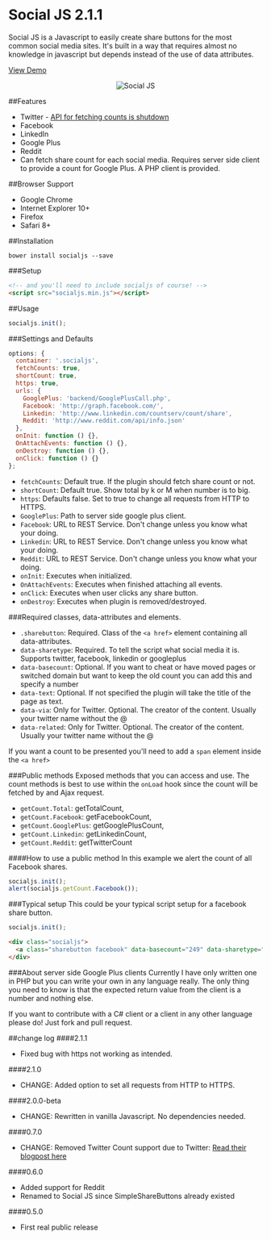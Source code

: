 Social JS 2.1.1
==================
Social JS is a Javascript to easily create share buttons for the most common social media sites. It's built in a way that requires almost no knowledge in javascript but depends instead of the use of data attributes.

[View Demo](http://andreasnorman.com/socialjs/)

<div style="text-align:center">
<img src="https://github.com/SubZane/socialjs/raw/master/demo/img/logo.png" alt="Social JS"/>
</div>


##Features
* Twitter - [API for fetching counts is shutdown](https://blog.twitter.com/2015/hard-decisions-for-a-sustainable-platform)
* Facebook
* LinkedIn
* Google Plus
* Reddit
* Can fetch share count for each social media. Requires server side client to provide a count for Google Plus. A PHP client is provided.

##Browser Support
* Google Chrome
* Internet Explorer 10+
* Firefox
* Safari 8+

##Installation
```
bower install socialjs --save
```

###Setup
```html
<!-- and you'll need to include socialjs of course! -->
<script src="socialjs.min.js"></script>
```
##Usage
```javascript
socialjs.init();
```

###Settings and Defaults
```javascript
options: {
  container: '.socialjs',
  fetchCounts: true,
  shortCount: true,
  https: true,
  urls: {
    GooglePlus: 'backend/GooglePlusCall.php',
    Facebook: 'http://graph.facebook.com/',
    Linkedin: 'http://www.linkedin.com/countserv/count/share',
    Reddit: 'http://www.reddit.com/api/info.json'
  },
  onInit: function () {},
  OnAttachEvents: function () {},
  onDestroy: function () {},
  onClick: function () {}
};
```
* `fetchCounts`: Default true. If the plugin should fetch share count or not.
* `shortCount`: Default true. Show total by k or M when number is to big.
* `https`: Defaults false. Set to true to change all requests from HTTP to HTTPS.
* `GooglePlus`: Path to server side google plus client.
* `Facebook`: URL to REST Service. Don't change unless you know what your doing.
* `Linkedin`: URL to REST Service. Don't change unless you know what your doing.
* `Reddit`: URL to REST Service. Don't change unless you know what your doing.
* `onInit`: Executes when initialized.
* `OnAttachEvents`: Executes when finished attaching all events.
* `onClick`: Executes when user clicks any share button.
* `onDestroy`: Executes when plugin is removed/destroyed.

###Required classes, data-attributes and elements.
* `.sharebutton`: Required. Class of the `<a href>` element containing all data-attributes.
* `data-sharetype`: Required. To tell the script what social media it is. Supports twitter, facebook, linkedin or googleplus
* `data-basecount`: Optional. If you want to cheat or have moved pages or switched domain but want to keep the old count you can add this and specify a number
* `data-text`: Optional. If not specified the plugin will take the title of the page as text.
* `data-via`: Only for Twitter. Optional. The creator of the content. Usually your twitter name without the @
* `data-related`: Only for Twitter. Optional. The creator of the content. Usually your twitter name without the @

If you want a count to be presented you'll need to add a `span` element inside the `<a href>`

###Public methods
Exposed methods that you can access and use. The count methods is best to use within the `onLoad` hook since the count will be fetched by and Ajax request.
* `getCount.Total`: getTotalCount,
* `getCount.Facebook`: getFacebookCount,
* `getCount.GooglePlus`: getGooglePlusCount,
* `getCount.Linkedin`: getLinkedinCount,
* `getCount.Reddit`: getTwitterCount

####How to use a public method
In this example we alert the count of all Facebook shares.
```javascript
socialjs.init();
alert(socialjs.getCount.Facebook());
```

###Typical setup
This could be your typical script setup for a facebook share button.

```javascript
socialjs.init();
```

```html
<div class="socialjs">
  <a class="sharebutton facebook" data-basecount="249" data-sharetype="facebook" data-text="The neat page title" title="Share this on Facebook" href="#"><span class="count"></span></a>
</div>
```

###About server side Google Plus clients
Currently I have only written one in PHP but you can write your own in any language really. The only thing you need to know is that the expected return value from the client is a number and nothing else.

If you want to contribute with a C# client or a client in any other language please do! Just fork and pull request.

##change log
####2.1.1
* Fixed bug with https not working as intended.

####2.1.0
* CHANGE: Added option to set all requests from HTTP to HTTPS.

####2.0.0-beta
* CHANGE: Rewritten in vanilla Javascript. No dependencies needed.

####0.7.0
* CHANGE: Removed Twitter Count support due to Twitter: [Read their blogpost here](https://blog.twitter.com/2015/hard-decisions-for-a-sustainable-platform)

####0.6.0
* Added support for Reddit
* Renamed to Social JS since SimpleShareButtons already existed

####0.5.0
* First real public release
